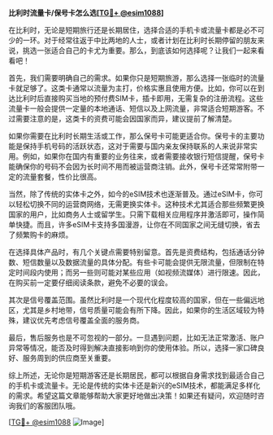 **比利时流量卡/保号卡怎么选[[TG💪+ @esim1088](https://t.me/s/esim1088)]**

在比利时，无论是短期旅行还是长期居住，选择合适的手机卡或流量卡都是必不可少的一环。对于经常往返于中比两地的人士，或者计划在比利时长期停留的朋友来说，挑选一张适合自己的卡尤为重要。那么，到底该如何选择呢？让我们一起来看看吧！

首先，我们需要明确自己的需求。如果你只是短期旅游，那么选择一张临时的流量卡就足够了。这类卡通常以流量为主打，价格实惠且使用方便。比如，你可以在到达比利时后直接购买当地的预付费SIM卡，插卡即用，无需复杂的注册流程。这些流量卡一般会提供一定量的本地通话、短信以及上网流量，非常适合短期游客。不过需要注意的是，这类卡的资费可能会因国家而异，建议提前了解清楚。

如果你需要在比利时长期生活或工作，那么保号卡可能更适合你。保号卡的主要功能是保持手机号码的活跃状态，这对于需要与国内亲友保持联系的人来说非常实用。例如，如果你在国内有重要的业务往来，或者需要接收银行短信提醒，保号卡能确保你的号码不会因为长时间不用而被运营商注销。此外，保号卡还常常附带一定的流量套餐，性价比很高。

当然，除了传统的实体卡之外，如今的eSIM技术也逐渐普及。通过eSIM卡，你可以轻松切换不同的运营商网络，无需更换实体卡。这种技术尤其适合那些频繁更换国家的用户，比如商务人士或留学生。只需下载相关应用程序并激活即可，操作简单快捷。而且，许多eSIM卡支持多国漫游，让你在不同国家之间无缝切换，省去了频繁购卡的麻烦。

在选择具体产品时，有几个关键点需要特别留意。首先是资费结构，包括通话分钟数、短信数量以及数据流量的具体分配。有些卡可能会提供无限流量，但限制在特定时间段内使用；而另一些则可能对某些应用（如视频流媒体）进行限速。因此，在购买前一定要仔细阅读条款，避免不必要的误会。

其次是信号覆盖范围。虽然比利时是一个现代化程度较高的国家，但在一些偏远地区，尤其是乡村地带，信号质量可能会有所下降。因此，如果你的生活区域较为特殊，建议优先考虑信号覆盖全面的服务商。

最后，售后服务也是不可忽视的一部分。一旦遇到问题，比如无法正常激活、账户异常等情况，能否及时得到解决直接影响到你的使用体验。所以，选择一家口碑良好、服务周到的供应商至关重要。

综上所述，无论你是短期游客还是长期居民，都可以根据自身需求找到最适合自己的手机卡或流量卡。无论是传统的实体卡还是新兴的eSIM技术，都能满足多样化的需求。希望这篇文章能够帮助大家更好地做出决策！如果还有疑问，欢迎随时咨询我们的客服团队哦。

[[TG💪+ @esim1088](https://t.me/s/esim1088) ![Image](https://i.postimg.cc/4NQfJmqS/Snipaste-2025-05-13-00-14-12.png)]